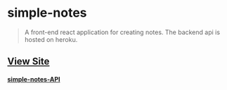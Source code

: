 # simple-notes

> A front-end react application for creating notes. The backend api is hosted on heroku.

## [View Site](https://sharp-clarke-2b9a68.netlify.com/)

#### [simple-notes-API](https://github.com/madeleinewoodbury/simple-notes-api)
